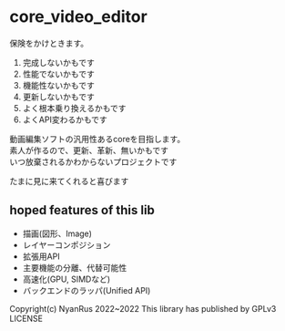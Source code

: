 # core_video_editor

保険をかけときます。

1. 完成しないかもです
2. 性能でないかもです
3. 機能性ないかもです
4. 更新しないかもです
5. よく根本乗り換えるかもです
6. よくAPI変わるかもです

動画編集ソフトの汎用性あるcoreを目指します。\
素人が作るので、更新、革新、無いかもです \
いつ放棄されるかわからないプロジェクトです

たまに見に来てくれると喜びます

## hoped features of this lib
- 描画(図形、Image)
- レイヤーコンポジション
- 拡張用API
- 主要機能の分離、代替可能性
- 高速化(GPU, SIMDなど)
- バックエンドのラッパ(Unified API)

Copyright(c) NyanRus 2022~2022
This library has published by GPLv3 LICENSE
